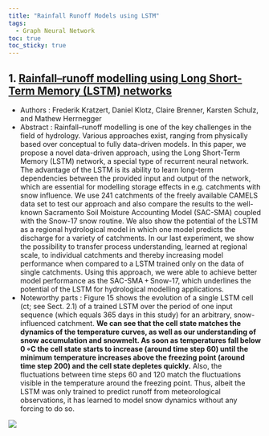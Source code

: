 ```yaml
---
title: "Rainfall Runoff Models using LSTM"
tags: 
  - Graph Neural Network
toc: true
toc_sticky: true
---
```


## 1. [Rainfall–runoff modelling using Long Short-Term Memory (LSTM) networks](https://hess.copernicus.org/articles/22/6005/2018/)
 - Authors : Frederik Kratzert, Daniel Klotz, Claire Brenner, Karsten Schulz, and Mathew Herrnegger
 - Abstract : Rainfall–runoff modelling is one of the key challenges in the field of hydrology. Various approaches exist, ranging from physically based over conceptual to fully data-driven models. In this paper, we propose a novel data-driven approach, using the Long Short-Term Memory (LSTM) network, a special type of recurrent neural network. The advantage of the LSTM is its ability to learn long-term dependencies between the provided input and output of the network, which are essential for modelling storage effects in e.g. catchments with snow influence. We use 241 catchments of the freely available CAMELS data set to test our approach and also compare the results to the well-known Sacramento Soil Moisture Accounting Model (SAC-SMA) coupled with the Snow-17 snow routine. We also show the potential of the LSTM as a regional hydrological model in which one model predicts the discharge for a variety of catchments. In our last experiment, we show the possibility to transfer process understanding, learned at regional scale, to individual catchments and thereby increasing model performance when compared to a LSTM trained only on the data of single catchments. Using this approach, we were able to achieve better model performance as the SAC-SMA + Snow-17, which underlines the potential of the LSTM for hydrological modelling applications.
 - Noteworthy parts : Figure 15 shows the evolution of a single LSTM cell (ct; see Sect. 2.1) of a trained LSTM over the period of one input sequence (which equals 365 days in this study) for an arbitrary, snow-influenced catchment. **We can see that the cell state matches the dynamics of the temperature curves, as well as our understanding of snow accumulation and snowmelt. As soon as temperatures fall below 0 ∘C the cell state starts to increase (around time step 60) until the minimum temperature increases above the freezing point (around time step 200) and the cell state depletes quickly.** Also, the fluctuations between time steps 60 and 120 match the fluctuations visible in the temperature around the freezing point. Thus, albeit the LSTM was only trained to predict runoff from meteorological observations, it has learned to model snow dynamics without any forcing to do so.

<img src="https://hess.copernicus.org/articles/22/6005/2018/hess-22-6005-2018-f15-thumb.png" align="center">
